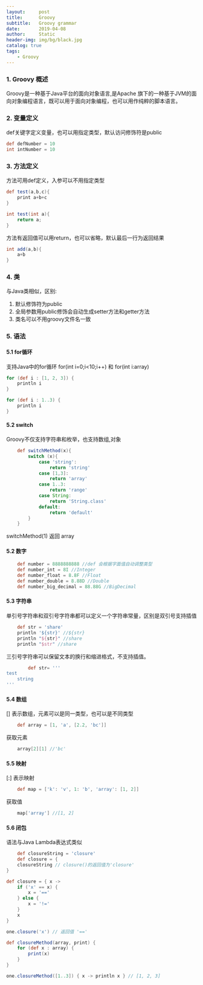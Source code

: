 ```yaml
---
layout:     post
title:      Groovy
subtitle:   Groovy grammar
date:       2019-04-08
author:     Static
header-img: img/bg/black.jpg
catalog: true
tags:
    - Groovy 
---
```


### 1. Groovy 概述

Groovy是一种基于Java平台的面向对象语言,是Apache 旗下的一种基于JVM的面向对象编程语言，既可以用于面向对象编程，也可以用作纯粹的脚本语言。

### 2. 变量定义

def关键字定义变量，也可以用指定类型，默认访问修饰符是public


```groovy
def defNumber = 10
int intNumber = 10
```

### 3. 方法定义

方法可用def定义，入参可以不用指定类型

```groovy
def test(a,b,c){
    print a+b+c
}

int test(int a){
    return a;
}
```

方法有返回值可以用return，也可以省略，默认最后一行为返回结果

```groovy
int add(a,b){
    a+b
}
```

### 4. 类

与Java类相似，区别:
1. 默认修饰符为public
2. 全局参数用public修饰会自动生成setter方法和getter方法
3. 类名可以不用groovy文件名一致
 

### 5. 语法

#### 5.1 for循环

支持Java中的for循环 for(int i=0;i<10;i++) 和 for(int i:array)

```groovy
for (def i : [1, 2, 3]) {
    println i
}

for (def i : 1..3) {
    println i
}
```

#### 5.2 switch

Groovy不仅支持字符串和枚举，也支持数组,对象

```groovy
    def switchMethod(x){
        switch (x){
            case 'string':
                return 'string'
            case [1,3]:
                return 'array'
            case 1..3:
                return 'range'
            case String:
                return 'String.class'
            default:
                return 'default'
        }
    }
```
switchMethod(1) 返回 array

#### 5.2 数字

```groovy
    def number = 8888888888 //def 会根据字面值自动调整类型
    def number_int = 8I //Integer
    def number_float = 8.8F //Float
    def number_double = 8.88D //Double
    def number_big_decimal = 88.88G //BigDecimal
```

#### 5.3 字符串
单引号字符串和双引号字符串都可以定义一个字符串常量，区别是双引号支持插值

```groovy
    def str = 'share'
    println '${str}' //${str}
    println "${str}" //share
    println "$str" //share
```

三引号字符串可以保留文本的换行和缩进格式，不支持插值。

```groovy
        def str= '''
test
    string
'''
```
#### 5.4 数组

[] 表示数组，元素可以是同一类型，也可以是不同类型

```groovy
    def array = [1, 'a', [2.2, 'bc']]
```

获取元素

```groovy
    array[2][1] //'bc'
```

#### 5.5 映射

[:] 表示映射

```groovy
    def map = ['k': 'v', 1: 'b', 'array': [1, 2]]
```

获取值

```groovy
    map['array'] //[1, 2]
```

#### 5.6 闭包

语法与Java Lambda表达式类似

```groovy
    def closureString = 'closure'
    def closure = {
    closureString // closure()的返回值为'closure'
}

def closure = { x ->
    if ('x' == x) {
        x = '=='
    } else {
        x = '!='
    }
    x
}

one.closure('x') // 返回值 '=='

def closureMethod(array, print) {
    for (def x : array) {
        print(x)
    }
}

one.closureMethod([1..3]) { x -> println x } // [1, 2, 3]
```
